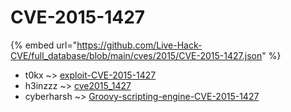 # CVE-2015-1427
{% embed url="https://github.com/Live-Hack-CVE/full_database/blob/main/cves/2015/CVE-2015-1427.json" %}

* t0kx ~> [exploit-CVE-2015-1427](https://www.alice-snow.ru/2015/database/cve-2015-1427/exploit-cve-2015-1427-t0kx)
* h3inzzz ~> [cve2015_1427](https://www.alice-snow.ru/2015/database/cve-2015-1427/cve2015_1427-h3inzzz)
* cyberharsh ~> [Groovy-scripting-engine-CVE-2015-1427](https://www.alice-snow.ru/2015/database/cve-2015-1427/groovy-scripting-engine-cve-2015-1427-cyberharsh)